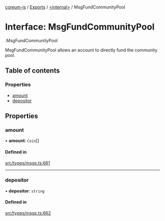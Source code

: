 [coreum-js](../README.md) / [Exports](../modules.md) / [<internal\>](../modules/internal_.md) / MsgFundCommunityPool

# Interface: MsgFundCommunityPool

[<internal>](../modules/internal_.md).MsgFundCommunityPool

MsgFundCommunityPool allows an account to directly
fund the community pool.

## Table of contents

### Properties

- [amount](internal_.MsgFundCommunityPool.md#amount)
- [depositor](internal_.MsgFundCommunityPool.md#depositor)

## Properties

### amount

• **amount**: `Coin`[]

#### Defined in

[src/types/msgs.ts:661](https://github.com/PulsaraIO/coreum-js/blob/64a1208/src/types/msgs.ts#L661)

___

### depositor

• **depositor**: `string`

#### Defined in

[src/types/msgs.ts:662](https://github.com/PulsaraIO/coreum-js/blob/64a1208/src/types/msgs.ts#L662)
